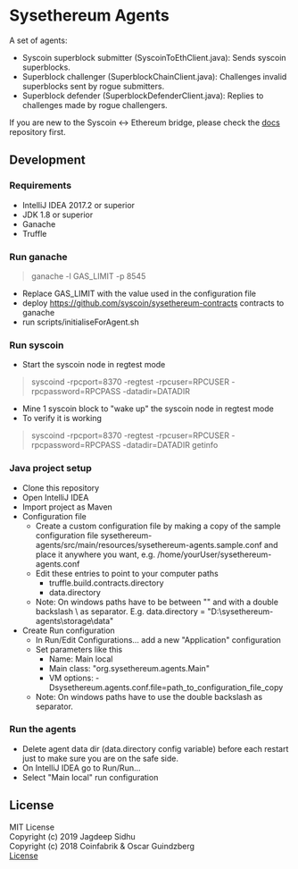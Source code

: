 # Sysethereum Agents

A set of agents:
- Syscoin superblock submitter (SyscoinToEthClient.java): Sends syscoin superblocks.
- Superblock challenger (SuperblockChainClient.java): Challenges invalid superblocks sent by rogue submitters.
- Superblock defender  (SuperblockDefenderClient.java): Replies to challenges made by rogue challengers.

If you are new to the Syscoin <-> Ethereum bridge, please check the [docs](https://github.com/sysethereum/docs) repository first.

## Development

### Requirements
- IntelliJ IDEA 2017.2 or superior
- JDK 1.8  or superior
- Ganache
- Truffle

### Run ganache
> ganache -l GAS_LIMIT -p 8545
- Replace GAS_LIMIT with the value used in the configuration file
- deploy https://github.com/syscoin/sysethereum-contracts contracts to ganache
- run scripts/initialiseForAgent.sh 


### Run syscoin
-  Start the syscoin node in regtest mode
> syscoind -rpcport=8370 -regtest -rpcuser=RPCUSER -rpcpassword=RPCPASS -datadir=DATADIR
- Mine 1 syscoin block to "wake up" the syscoin node in regtest mode
- To verify it is working 
> syscoind -rpcport=8370 -regtest -rpcuser=RPCUSER -rpcpassword=RPCPASS -datadir=DATADIR getinfo


### Java project setup
- Clone this repository
- Open IntelliJ IDEA
- Import project as Maven
- Configuration file
  - Create a custom configuration file by making a copy of the sample configuration file sysethereum-agents/src/main/resources/sysethereum-agents.sample.conf and place it anywhere you want, e.g. /home/yourUser/sysethereum-agents.conf
  - Edit these entries to point to your computer paths
    - truffle.build.contracts.directory
    - data.directory
  - Note: On windows paths have to be between "" and with a double backslash \\ as separator. E.g. data.directory = "D:\\sysethereum-agents\\storage\\data"  
- Create Run configuration
  - In Run/Edit Configurations... add a new "Application" configuration
  - Set parameters like this
    - Name: Main local
    - Main class: "org.sysethereum.agents.Main"
    - VM options: -Dsysethereum.agents.conf.file=path_to_configuration_file_copy
  - Note: On windows paths have to use the double backslash as separator.




### Run the agents
- Delete agent data dir (data.directory config variable) before each restart just to make sure you are on the safe side.
- On IntelliJ IDEA go to Run/Run... 
- Select "Main local" run configuration


## License

MIT License<br/>
Copyright (c) 2019 Jagdeep Sidhu<br/>
Copyright (c) 2018 Coinfabrik & Oscar Guindzberg<br/>
[License](LICENSE)
